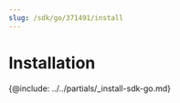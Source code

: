 ```yaml
---
slug: /sdk/go/371491/install
---
```


# Installation

{@include: ../../partials/_install-sdk-go.md}
